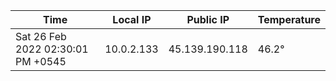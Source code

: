 | Time     | Local IP | Public IP | Temperature |
| ----------- | ----------- | ----------- | ----------- |
| Sat 26 Feb 2022 02:30:01 PM +0545      | 10.0.2.133     | 45.139.190.118  | 46.2° |

